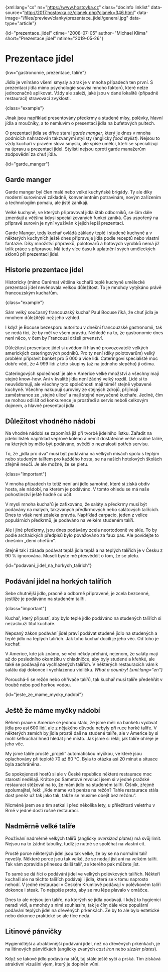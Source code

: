 
{xml:lang="cs" ns="https://www.hostovka.cz" class="docinfo linklist" data-source="http://2017.hostovka.cz/clanek.php?clanek=346.html" data-image="/files/preview/clanky/prezentace_jidel/general.jpg" data-type="article"}

{id="prezentace\_jidel" ctime="2008-07-05" author="Michael Klíma" short="Prezentace jídel" mtime="2019-05-26"}

# Prezentace jídel

<!-- generated attribute kw by user_udpatekw.sh on 2019-04-16, do not edit -->

{kw="gastronomie, prezentace, talíře"}

Jídlo je vnímáno všemi smysly a zrak je v mnoha případech ten první. S prezentací jídla mimo psychologie souvisí mnoho faktorů, které nelze jednoznačně aplikovat. Vždy ale záleží, jaké jsou v dané lokalitě (případně restauraci) stravovací zvyklosti.

{class="example"}

Jinak jsou například presentovány předkrmy a studené mísy, polévky, hlavní jídla a moučníky, a to nemluvím o presentaci jídla na bufetových pultech.

O prezentaci jídla se dříve staral _garde manger_, který je dnes v mnoha podnicích nahrazován takzvanými stylisty (anglicky _food stylist_). Nejsou to vždy kuchaři v pravém slova smyslu, ale spíše umělci, kteří se specializují na úpravu a prezentaci jídel. Stylisti nejsou oproti garde manažerům zodpovědní za chuť jídla.

{id="garde_manger"}

## Garde manger

Garde manger byl člen malé nebo velké kuchyňské brigády. Ty ale díky moderní surovinové základně, konvenientním potravinám, novým zařízením a technologiím pomalu, ale jistě zanikají.

Velké kuchyně, ve kterých připravoval jídla štáb odborníků, se čím dále zmenšují a většina kdysi specializovaných funkcí zaniká. Čas uspořený na přípravě surovin je nyní využíván k jejich lepší prezentaci.

Garde Manger, tedy kuchař ovládá základy teplé i studené kuchyně a v některých kuchyních ještě dnes připravuje jídla podle receptů nebo vlastní fantazie. Díky množství přípravků, polotovarů a hotových výrobků nemá již tolik práce s přípravou. Má tedy více času k uplatnění svých uměleckých sklonů při prezentaci jídel.

## Historie prezentace jídel

Historicky (mimo Caréma) většina kuchařů teplé kuchyně umělecké prezentaci jídel nevěnovala velkou důležitost. To je mnohdy vytýkáno právě francouzským kuchařům.

{class="example"}

Sám velký současný francouzský kuchař Paul Bocuse říká, že chuť jídla je mnohem důležitější než jeho vzhled.

I když je Bocuse bezesporu autoritou v dnešní francouzské gastronomii, tak se nedá říci, že by měl ve všem pravdu. Nehledě na to, že gastronomie dnes není něco, v čem by Francouzi drželi prvenství.

Důležitost presentace jídel si uvědomili hlavně provozovatelé velkých amerických cateringových podniků. Pro ty není (díky polotovarům) velký problém připravit banket pro 5 000 a více lidí. Cateringoví specialisté moc dobře vědí, že 4 999 lidí z této skupiny (až na jednoho slepého) jí očima.

Cateringových společností je ale v Americe velké množství a všechny mají stejné know-how. Ani v kvalitě jídla není žádný velký rozdíl. Lidé si to neuvědomují, ale všechny tyto společnosti mají téměř stejně vybavené kuchyně. Všechny nakupují suroviny ze stejných zdrojů, přijímají zaměstnance ze „stejné ulice“ a mají stejné nevyučené kuchaře. Jediné, čím se mohou odlišit od konkurence je prostředí a servis neboli celkovým dojmem, a hlavně presentací jídla.

## Důležitost vhodného nádobí

Na vhodné nádobí se zapomíná již při tvorbě jídelního lístku. Zařadit na jídelní lístek například vepřové koleno a nemít dostatečně velké oválné talíře, na kterých by mělo být podáváno, svědčí o neznalosti potřeb servisu.

To, že „jídla pro dva“ musí být podávána na velkých mísách spolu s teplým nebo studeným talířem pro každého hosta, se na našich hotelových školách zřejmě neučí. Je ale možné, že se pletu.

{class="important"}

V mnoha případech to totiž není ani jídlo samotné, které si získá obdiv hosta, ale nádobí, na kterém je podáváno. V tomto ohledu se má naše pohostinství ještě hodně co učit.

V mysli mnoha kuchařů je zafixováno, že saláty a předkrmy musí být podávány na malých, takzvaných předkrmových nebo salátových talířcích. Dnes to však není zdaleka pravda. Například carpacio, jeden z velice populárních předkrmů, je podáváno na velkém studeném talíři.

Ale i jiné předkrmy, jsou dnes podávány zcela neortodoxně ve skle. To by podle archaických předpisů bylo považováno za faux pas. Ale povídejte to dnešním „demi chefům“.

Stejně tak i zásada podávat teplá jídla teplá a na teplých talířích je v Česku z 90 % ignorována. Museli byste mě přesvědčit o tom, že se pletu.

{id="podavani\_jidel\_na\_horkych\_talirich"}

## Podávání jídel na horkých talířích

Sebe chutnější jídlo, pracně a odborně připravené, je zcela bezcenné, jestliže je podáváno na studeném talíři.

{class="important"}

Kuchař, který připustí, aby bylo teplé jídlo podáváno na studených talířích si nezaslouží titul kuchaře.

Nepsaný zákon podávání jídel praví podávat studené jídlo na studených a teplé jídlo na teplých talířích. Jak toho kuchař docílí je jeho věc. Od toho je kuchař.

V Americe, kde jak známo, se věci někdy přehání, nejenom, že saláty mají až do posledního okamžiku v chladničce, aby byly studené a křehké, ale také se podávají na vychlazených talířích. V některých restauracích vám k salátu dají dokonce i vychlazenou vidličku. _What a country! {xml:lang="en"}_

Porouchá-li se režón nebo ohřívače talířů, tak kuchař musí talíře předehřát v troubě nebo pod horkou vodou.

{id="jeste\_ze\_mame\_mycky\_nadobi"}

## Ještě že máme myčky nádobí

Během praxe v Americe se jednou stalo, že jsme měli na banketu vydávat jídla pro asi 600 lidí, ale z nějakého důvodu nebyly při ruce horké talíře. V některých zemích by jídla prostě dali na studené talíře, ale v Americe by si mohl šéfkuchař hned hledat jiné místo. Jak jsme si řekli, jak talíře ohřeje je jeho věc.

My jsme talíře prostě „projeli“ automatickou myčkou, ve které jsou oplachovány při teplotě 70 až 80 °C. Byla to otázka asi 20 minut a situace byla zachráněna.

Se spokojeností hostů si ale v České republice některé restaurace moc starostí nedělají. Krátce po Sametové revoluci jsem si v jedné pražské restauraci stěžoval na to, že mám jídlo na studeném talíři. Číšník, zřejmě spolumajitel, řekl: „Kde máme vzít peníze na režón? Tahle restaurace stála dost peněz už tak jako tak, takže se musíme obejít bez režónu“.

Nicméně jsem se s tím setkal i před několika lety, u příležitosti veletrhu v Brně v jedné dosti rušné restauraci.

## Nadměrně velké talíře

Používání nadměrně velkých talířů (anglicky _oversized plates_) má svůj limit. Nejsou na to žádné tabulky, tudíž je nutné se spoléhat na vlastní cit.

Prostě porce některých jídel jsou tak velké, že by se na normální talíř nevešly. Některé porce jsou tak velké, že se nedají jíst ani na velkém talíři. Tak vám zpravidla přinesou další talíř, ze kterého pak můžete jíst.

To samé se dá říci o podávání jídel ve velkých polévkových talířích. Někteří kuchaři ale na těchto talířích podávají i jídla, která se k tomu naprosto nehodí. V jedné restauraci v Českém Krumlově podávají v polévkovém talíři dokonce i steak. To nejspíše proto, aby se mu lépe plavalo v omáčce.

Dnes to ale nejsou jen talíře, na kterých se jídla podávají. I když to hygienici neradi vidí, a mnohdy s nimi souhlasím, tak je čím dále více populární podávání teplých jídel na dřevěných prkénkách. Že by to ale bylo estetické nebo dokonce praktické se ale říce nedá.

## Litinové pánvičky

Hygieničtější a atraktivnější podávání jídel, než na dřevěných prkénkách, je na litinových pánvičkách (anglicky zvaných _cast iron_ nebo _sizzler plates_).

Když se takové jídlo podává na stůl, taj stále ještě syčí a prská. Tím získává atraktivní vizuální vjem, který je doplněn vůní.
